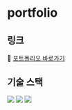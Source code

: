 # portfolio

## 링크

🔗 [포트폴리오 바로가기](https://portfolio-etoile-js-projects.vercel.app/)

## 기술 스택

<img src="https://img.shields.io/badge/Next.js-000000?style=for-the-badge&logo=Next.js&logoColor=white">

<img src="https://img.shields.io/badge/TypeScript-3178C6?style=for-the-badge&logo=TypeScript&logoColor=white">

<img src="https://img.shields.io/badge/Tailwind CSS-06B6D4?style=for-the-badge&logo=TailwindCSS&logoColor=white">
